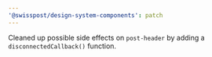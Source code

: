 ```yaml
---
'@swisspost/design-system-components': patch
---
```


Cleaned up possible side effects on `post-header` by adding a `disconnectedCallback()` function.
